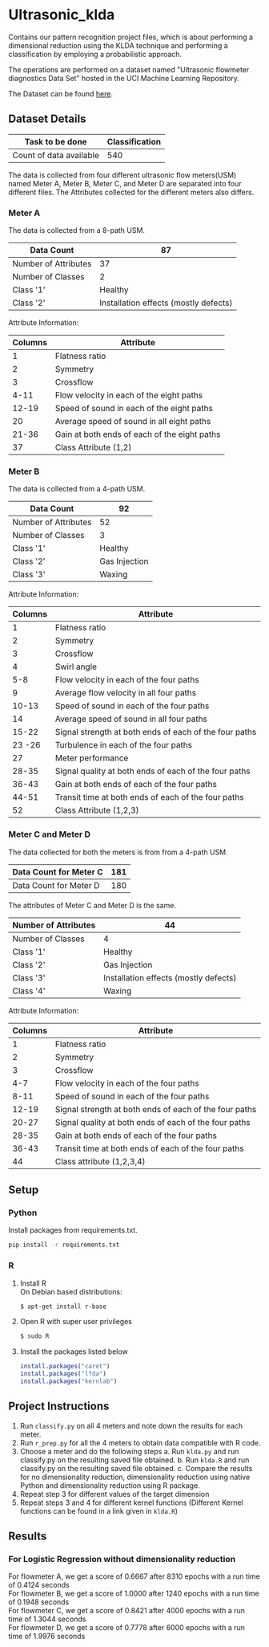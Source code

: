 # Ultrasonic_klda
Contains our pattern recognition project files, which is about performing a dimensional reduction using the KLDA technique and performing a classification by employing a probabilistic approach.

The operations are performed on a dataset named "Ultrasonic flowmeter diagnostics Data Set" hosted in the UCI Machine Learning Repository.

The Dataset can be found [here](https://archive.ics.uci.edu/ml/datasets/Ultrasonic+flowmeter+diagnostics).

## Dataset Details

Task to be done | Classification
----|----
Count of data available | 540

The data is collected from four different ultrasonic flow meters(USM) named Meter A, Meter B, Meter C, and Meter D are separated into four different files.
The Attributes collected for the different meters also differs.

### **Meter A** 

The data is collected from a 8-path USM.

Data Count | 87
---|---
Number of Attributes | 37
Number of Classes | 2
Class '1' | Healthy
Class '2' | Installation effects (mostly defects)

Attribute Information:

Columns | Attribute
---|---
 1 | Flatness ratio 
 2 | Symmetry
 3 | Crossflow
 4-11 | Flow velocity in each of the eight paths 
 12-19 | Speed of sound in each of the eight paths 
 20 | Average speed of sound in all eight paths 
 21-36 | Gain at both ends of each of the eight paths 
 37 | Class Attribute (1,2)
 

### **Meter B** 

The data is collected from a 4-path USM.

Data Count | 92
---|---
Number of Attributes | 52
Number of Classes | 3
Class '1' | Healthy
Class '2' | Gas Injection 
Class '3' | Waxing

Attribute Information:

Columns | Attribute
---|---
 1 | Flatness ratio 
 2 | Symmetry
 3 | Crossflow
 4 | Swirl angle 
 5-8 | Flow velocity in each of the four paths 
 9 | Average flow velocity in all four paths  
 10-13 | Speed of sound in each of the four paths 
 14 | Average speed of sound in all four paths 
 15-22 | Signal strength at both ends of each of the four paths 
 23 -26 | Turbulence in each of the four paths 
 27 | Meter performance 
 28-35 | Signal quality at both ends of each of the four paths 
 36-43 | Gain at both ends of each of the four paths  
 44-51 | Transit time at both ends of each of the four paths 
 52 | Class Attribute (1,2,3)
 

### **Meter C and Meter D**

The data collected for both the meters is from from a 4-path USM.

Data Count for Meter C | 181
---|---
Data Count for Meter D | 180

The attributes of Meter C and Meter D is the same.

Number of Attributes | 44
---|---
Number of Classes | 4
Class '1' | Healthy
Class '2' | Gas Injection 
Class '3' | Installation effects (mostly defects)
Class '4' | Waxing

Attribute Information:

Columns | Attribute
---|---
 1 | Flatness ratio 
 2 | Symmetry
 3 | Crossflow
 4-7 | Flow velocity in each of the four paths 
 8-11 | Speed of sound in each of the four paths 
 12-19 | Signal strength at both ends of each of the four paths 
 20-27 | Signal quality at both ends of each of the four paths 
 28-35 | Gain at both ends of each of the four paths 
 36-43 | Transit time at both ends of each of the four paths 
 44 | Class attribute (1,2,3,4)

## Setup
### Python
Install packages from requirements.txt.
```bash
pip install -r requirements.txt
```

### R
1. Install R \
On Debian based distributions:
    ```bash
    $ apt-get install r-base
    ```

2. Open R with super user privileges
    ```bash
    $ sudo R
    ```

3. Install the packages listed below
    ```R
    install.packages("caret")
    install.packages("lfda")
    install.packages("kernlab")
    ```

## Project Instructions
1. Run `classify.py` on all 4 meters and note down the results for each meter.
2. Run `r_prep.py` for all the 4 meters to obtain data compatible with R code.
3. Choose a meter and do the following steps
    a. Run `klda.py` and run classify.py on the resulting saved file obtained.
    b. Run `klda.R` and run classify.py on the resulting saved file obtained.
    c. Compare the results for no dimensionality reduction, dimensionality reduction using native Python and dimensionality reduction using R package.
4. Repeat step 3 for different values of the target dimension
5. Repeat steps 3 and 4 for different kernel functions (Different Kernel functions can be found in a link given in `klda.R`)

## Results
### For Logistic Regression without dimensionality reduction
For flowmeter A, we get a score of 0.6667 after 8310 epochs with a run time of 0.4124 seconds \
For flowmeter B, we get a score of 1.0000 after 1240 epochs with a run time of 0.1948 seconds \
For flowmeter C, we get a score of 0.8421 after 4000 epochs with a run time of 1.3044 seconds \
For flowmeter D, we get a score of 0.7778 after 6000 epochs with a run time of 1.9976 seconds
